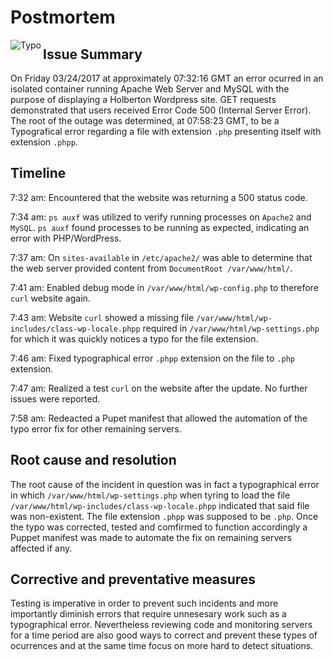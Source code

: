 # Postmortem

<img align="left" alt="Typo" src="/images/typo.jpg" />

## Issue Summary
On Friday 03/24/2017 at approximately 07:32:16 GMT an error ocurred in an isolated container running Apache Web Server and MySQL with the purpose of displaying a Holberton Wordpress site. GET requests demonstrated that users received Error Code 500 (Internal Server Error). The root of the outage was determined, at 07:58:23 GMT, to be a Typografical error regarding a file with extension `.php` presenting itself with extension `.phpp`.

## Timeline
7:32 am: Encountered that the website was returning a 500 status code.

7:34 am: `ps auxf` was utilized to verify running processes on `Apache2` and `MySQL`. `ps auxf` found processes to be running as expected, indicating an error with PHP/WordPress.

7:37 am: On `sites-available` in `/etc/apache2/` was able to determine that the web server provided content from `DocumentRoot /var/www/html/`.

7:41 am: Enabled debug mode in `/var/www/html/wp-config.php` to therefore `curl` website again.

7:43 am: Website `curl` showed a missing file `/var/www/html/wp-includes/class-wp-locale.phpp` required in `/var/www/html/wp-settings.php` for which it was quickly notices a typo for the file extension.

7:46 am: Fixed typographical error `.phpp` extension on the file to `.php` extension.

7:47 am: Realized a test `curl` on the website after the update. No further issues were reported.

7:58 am: Redeacted a Pupet manifest that allowed the automation of the typo error fix for other remaining servers.

## Root cause and resolution
The root cause of the incident in question was in fact a typographical error in which `/var/www/html/wp-settings.php` when tyring to load the file `/var/www/html/wp-includes/class-wp-locale.phpp` indicated that said file was non-existent. The file extension `.phpp` was supposed to be `.php`. Once the typo was corrected, tested and comfirmed to function accordingly a Puppet manifest was made to automate the fix on remaining servers affected if any.

## Corrective and preventative measures
Testing is imperative in order to prevent such incidents and more importantly diminish errors that require unnesesary work such as a typographical error. Nevertheless reviewing code and monitoring servers for a time period are also good ways to correct and prevent these types of ocurrences and at the same time focus on more hard to detect situations. 

